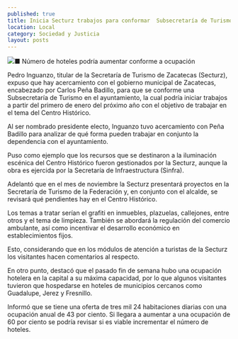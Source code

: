 ```yaml
---
published: true
title: Inicia Secturz trabajos para conformar  Subsecretaría de Turismo en la capital
location: Local
category: Sociedad y Justicia
layout: posts
---
```


![](http://i.imgur.com/m4uwxhym.jpg)■ Número de hoteles podría aumentar conforme a ocupación

Pedro Inguanzo, titular de la Secretaría de Turismo de Zacatecas (Secturz), expuso que hay acercamiento con el gobierno municipal de Zacatecas, encabezado por Carlos Peña Badillo, para que se conforme una Subsecretaría de Turismo en el ayuntamiento, la cual podría iniciar trabajos a partir del primero de enero del próximo año con el objetivo de trabajar en el tema del Centro Histórico.

Al ser nombrado presidente electo, Inguanzo tuvo acercamiento con Peña Badillo para analizar de qué forma pueden trabajar en conjunto la dependencia con el ayuntamiento.

Puso como ejemplo que los recursos que se destinaron a la iluminación escénica del Centro Histórico fueron gestionados por la Secturz, aunque la obra es ejercida por la Secretaría de Infraestructura (Sinfra). 

Adelantó que en el mes de noviembre la Secturz presentará proyectos en la Secretaría de Turismo de la Federación y, en conjunto con el alcalde, se revisará qué pendientes hay en el Centro Histórico. 

Los temas a tratar serían el grafiti en inmuebles, plazuelas, callejones, entre otros y el tema de limpieza. También se abordará la regulación del comercio ambulante, así como incentivar el desarrollo económico en establecimientos fijos. 

Esto, considerando que en los módulos de atención a turistas de la Secturz los visitantes hacen comentarios al respecto. 

En otro punto, destacó que el pasado fin de semana hubo una ocupación hotelera en la capital a su máxima capacidad, por lo que algunos visitantes tuvieron que hospedarse en hoteles de municipios cercanos como Guadalupe, Jerez y Fresnillo. 

Informó que se tiene una oferta de tres mil 24 habitaciones diarias con una ocupación anual de 43 por ciento. Si llegara a aumentar a una ocupación de 60 por ciento se podría revisar si es viable incrementar el número de hoteles.
